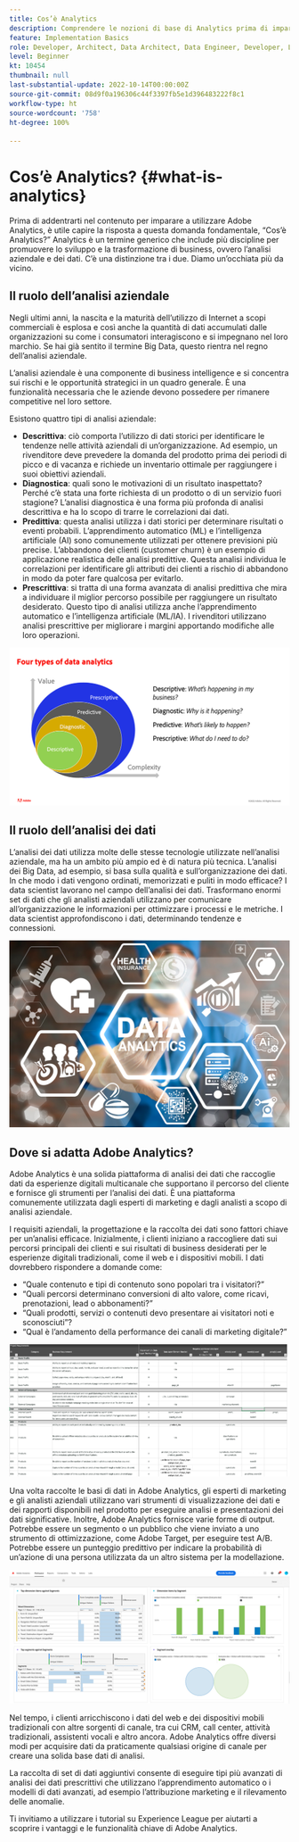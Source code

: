 ```yaml
---
title: Cos’è Analytics
description: Comprendere le nozioni di base di Analytics prima di imparare a utilizzare Adobe Analytics
feature: Implementation Basics
role: Developer, Architect, Data Architect, Data Engineer, Developer, Leader, User
level: Beginner
kt: 10454
thumbnail: null
last-substantial-update: 2022-10-14T00:00:00Z
source-git-commit: 08d9f0a196306c44f3397fb5e1d396483222f8c1
workflow-type: ht
source-wordcount: '758'
ht-degree: 100%

---
```


# Cos’è Analytics? {#what-is-analytics}

Prima di addentrarti nel contenuto per imparare a utilizzare Adobe Analytics, è utile capire la risposta a questa domanda fondamentale, “Cos’è Analytics?” Analytics è un termine generico che include più discipline per promuovere lo sviluppo e la trasformazione di business, ovvero l’analisi aziendale e dei dati. C’è una distinzione tra i due. Diamo un’occhiata più da vicino.

## Il ruolo dell’analisi aziendale

Negli ultimi anni, la nascita e la maturità dell’utilizzo di Internet a scopi commerciali è esplosa e così anche la quantità di dati accumulati dalle organizzazioni su come i consumatori interagiscono e si impegnano nel loro marchio. Se hai già sentito il termine Big Data, questo rientra nel regno dell’analisi aziendale.

L’analisi aziendale è una componente di business intelligence e si concentra sui rischi e le opportunità strategici in un quadro generale. È una funzionalità necessaria che le aziende devono possedere per rimanere competitive nel loro settore.

Esistono quattro tipi di analisi aziendale:

* **Descrittiva**: ciò comporta l’utilizzo di dati storici per identificare le tendenze nelle attività aziendali di un’organizzazione. Ad esempio, un rivenditore deve prevedere la domanda del prodotto prima dei periodi di picco e di vacanza e richiede un inventario ottimale per raggiungere i suoi obiettivi aziendali.
* **Diagnostica**: quali sono le motivazioni di un risultato inaspettato? Perché c’è stata una forte richiesta di un prodotto o di un servizio fuori stagione? L’analisi diagnostica è una forma più profonda di analisi descrittiva e ha lo scopo di trarre le correlazioni dai dati.
* **Predittiva**: questa analisi utilizza i dati storici per determinare risultati o eventi probabili. L’apprendimento automatico (ML) e l’intelligenza artificiale (AI) sono comunemente utilizzati per ottenere previsioni più precise. L’abbandono dei clienti (customer churn) è un esempio di applicazione realistica delle analisi predittive. Questa analisi individua le correlazioni per identificare gli attributi dei clienti a rischio di abbandono in modo da poter fare qualcosa per evitarlo.
* **Prescrittiva**: si tratta di una forma avanzata di analisi predittiva che mira a individuare il miglior percorso possibile per raggiungere un risultato desiderato. Questo tipo di analisi utilizza anche l’apprendimento automatico e l’intelligenza artificiale (ML/IA). I rivenditori utilizzano analisi prescrittive per migliorare i margini apportando modifiche alle loro operazioni.

![data-analytics-types](../what-can-aa-do-for-me/assets/data_analytics_types.png)

## Il ruolo dell’analisi dei dati

L’analisi dei dati utilizza molte delle stesse tecnologie utilizzate nell’analisi aziendale, ma ha un ambito più ampio ed è di natura più tecnica. L’analisi dei Big Data, ad esempio, si basa sulla qualità e sull’organizzazione dei dati. In che modo i dati vengono ordinati, memorizzati e puliti in modo efficace? I data scientist lavorano nel campo dell’analisi dei dati. Trasformano enormi set di dati che gli analisti aziendali utilizzano per comunicare all’organizzazione le informazioni per ottimizzare i processi e le metriche. I data scientist approfondiscono i dati, determinando tendenze e connessioni.

![data-analytics](../what-can-aa-do-for-me/assets/data_analytics.png)

## Dove si adatta Adobe Analytics?

Adobe Analytics è una solida piattaforma di analisi dei dati che raccoglie dati da esperienze digitali multicanale che supportano il percorso del cliente e fornisce gli strumenti per l’analisi dei dati. È una piattaforma comunemente utilizzata dagli esperti di marketing e dagli analisti a scopo di analisi aziendale.

I requisiti aziendali, la progettazione e la raccolta dei dati sono fattori chiave per un’analisi efficace. Inizialmente, i clienti iniziano a raccogliere dati sui percorsi principali dei clienti e sui risultati di business desiderati per le esperienze digitali tradizionali, come il web e i dispositivi mobili. I dati dovrebbero rispondere a domande come:

* “Quale contenuto e tipi di contenuto sono popolari tra i visitatori?”
* “Quali percorsi determinano conversioni di alto valore, come ricavi, prenotazioni, lead o abbonamenti?”
* “Quali prodotti, servizi o contenuti devo presentare ai visitatori noti e sconosciuti”?
* “Qual è l’andamento della performance dei canali di marketing digitale?”

![analytics-business-requirements](../what-can-aa-do-for-me/assets/analytics_business_requirements.png)

Una volta raccolte le basi di dati in Adobe Analytics, gli esperti di marketing e gli analisti aziendali utilizzano vari strumenti di visualizzazione dei dati e dei rapporti disponibili nel prodotto per eseguire analisi e presentazioni dei dati significative. Inoltre, Adobe Analytics fornisce varie forme di output. Potrebbe essere un segmento o un pubblico che viene inviato a uno strumento di ottimizzazione, come Adobe Target, per eseguire test A/B. Potrebbe essere un punteggio predittivo per indicare la probabilità di un’azione di una persona utilizzata da un altro sistema per la modellazione.

![analytics-workspace-project](../what-can-aa-do-for-me/assets/analytics_workspace_project.png)

Nel tempo, i clienti arricchiscono i dati del web e dei dispositivi mobili tradizionali con altre sorgenti di canale, tra cui CRM, call center, attività tradizionali, assistenti vocali e altro ancora. Adobe Analytics offre diversi modi per acquisire dati da praticamente qualsiasi origine di canale per creare una solida base dati di analisi.

La raccolta di set di dati aggiuntivi consente di eseguire tipi più avanzati di analisi dei dati prescrittivi che utilizzano l’apprendimento automatico o i modelli di dati avanzati, ad esempio l’attribuzione marketing e il rilevamento delle anomalie.

Ti invitiamo a utilizzare i tutorial su Experience League per aiutarti a scoprire i vantaggi e le funzionalità chiave di Adobe Analytics.
